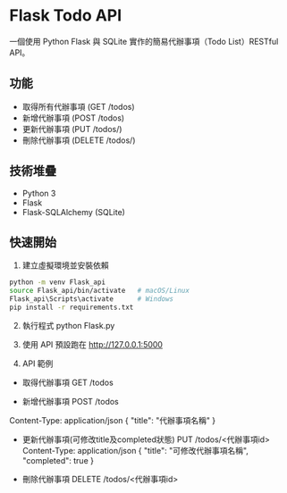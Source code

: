 # Flask Todo API

一個使用 Python Flask 與 SQLite 實作的簡易代辦事項（Todo List）RESTful API。

## 功能

- 取得所有代辦事項 (GET /todos)
- 新增代辦事項 (POST /todos)
- 更新代辦事項 (PUT /todos/<id>)
- 刪除代辦事項 (DELETE /todos/<id>)

## 技術堆疊

- Python 3
- Flask
- Flask-SQLAlchemy (SQLite)

## 快速開始

1. 建立虛擬環境並安裝依賴

```bash
python -m venv Flask_api
source Flask_api/bin/activate   # macOS/Linux
Flask_api\Scripts\activate      # Windows
pip install -r requirements.txt
```

2. 執行程式
python Flask.py

3. 使用 API
預設跑在 http://127.0.0.1:5000

4. API 範例
- 取得代辦事項
GET /todos

- 新增代辦事項
POST /todos

Content-Type: application/json
{
  "title": "代辦事項名稱"
}

- 更新代辦事項(可修改title及completed狀態)
PUT /todos/<代辦事項id>
Content-Type: application/json
{
  "title": "可修改代辦事項名稱",
  "completed": true
}

- 刪除代辦事項
DELETE /todos/<代辦事項id>